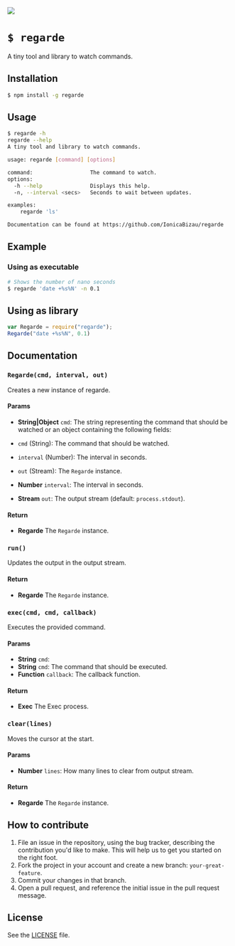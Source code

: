 ![](http://i.imgur.com/RywSCbL.png)

# `$ regarde`
A tiny tool and library to watch commands.

## Installation

```sh
$ npm install -g regarde
```

## Usage
```sh
$ regarde -h
regarde --help
A tiny tool and library to watch commands.

usage: regarde [command] [options]

command:                  The command to watch.
options:
  -h --help               Displays this help.
  -n, --interval <secs>   Seconds to wait between updates.

examples:
    regarde 'ls'

Documentation can be found at https://github.com/IonicaBizau/regarde
```

## Example
### Using as executable
```sh
# Shows the number of nano seconds
$ regarde 'date +%s%N' -n 0.1
```

## Using as library

```js
var Regarde = require("regarde");
Regarde("date +%s%N", 0.1)
```

## Documentation
### `Regarde(cmd, interval, out)`
Creates a new instance of regarde.

#### Params
- **String|Object** `cmd`: The string representing the command that should be watched or an object containing the following fields:
 - `cmd` (String): The command that should be watched.
 - `interval` (Number): The interval in seconds.
 - `out` (Stream): The `Regarde` instance.

- **Number** `interval`: The interval in seconds.
- **Stream** `out`: The output stream (default: `process.stdout`).

#### Return
- **Regarde** The `Regarde` instance.

### `run()`
Updates the output in the output stream.

#### Return
- **Regarde** The `Regarde` instance.

### `exec(cmd, cmd, callback)`
Executes the provided command.

#### Params
- **String** `cmd`:
- **String** `cmd`: The command that should be executed.
- **Function** `callback`: The callback function.

#### Return
- **Exec** The Exec process.

### `clear(lines)`
Moves the cursor at the start.

#### Params
- **Number** `lines`: How many lines to clear from output stream.

#### Return
- **Regarde** The `Regarde` instance.

## How to contribute
1. File an issue in the repository, using the bug tracker, describing the
   contribution you'd like to make. This will help us to get you started on the
   right foot.
2. Fork the project in your account and create a new branch:
   `your-great-feature`.
3. Commit your changes in that branch.
4. Open a pull request, and reference the initial issue in the pull request
   message.

## License
See the [LICENSE](./LICENSE) file.
